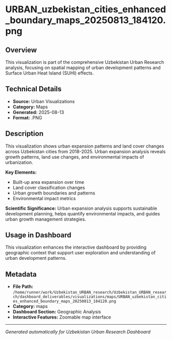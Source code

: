 # URBAN_uzbekistan_cities_enhanced_boundary_maps_20250813_184120.png

## Overview
This visualization is part of the comprehensive Uzbekistan Urban Research analysis, focusing on spatial mapping of urban development patterns and Surface Urban Heat Island (SUHI) effects.

## Technical Details
- **Source:** Urban Visualizations
- **Category:** Maps
- **Generated:** 2025-08-13
- **Format:** .PNG

## Description
This visualization shows urban expansion patterns and land cover changes across Uzbekistan cities from 2018-2025. Urban expansion analysis reveals growth patterns, land use changes, and environmental impacts of urbanization.

**Key Elements:**
- Built-up area expansion over time
- Land cover classification changes
- Urban growth boundaries and patterns
- Environmental impact metrics

**Scientific Significance:**
Urban expansion analysis supports sustainable development planning, helps quantify environmental impacts, and guides urban growth management strategies.

## Usage in Dashboard
This visualization enhances the interactive dashboard by providing geographic context that support user exploration and understanding of urban development patterns.

## Metadata
- **File Path:** `/home/runner/work/Uzbekistan_URBAN_research/Uzbekistan_URBAN_research/dashboard_deliverables/visualizations/maps/URBAN_uzbekistan_cities_enhanced_boundary_maps_20250813_184120.png`
- **Category:** maps
- **Dashboard Section:** Geographic Analysis
- **Interactive Features:** Zoomable map interface

---
*Generated automatically for Uzbekistan Urban Research Dashboard*
